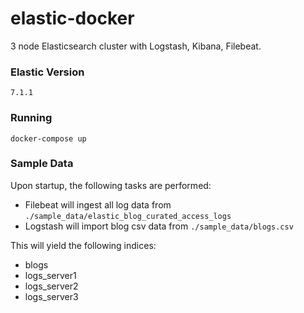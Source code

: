 # elastic-docker
3 node Elasticsearch cluster with Logstash, Kibana, Filebeat.

### Elastic Version

`7.1.1`

### Running

`docker-compose up`


### Sample Data

Upon startup, the following tasks are performed:

* Filebeat will ingest all log data from `./sample_data/elastic_blog_curated_access_logs`
* Logstash will import blog csv data from `./sample_data/blogs.csv`

This will yield the following indices:

* blogs
* logs_server1
* logs_server2
* logs_server3